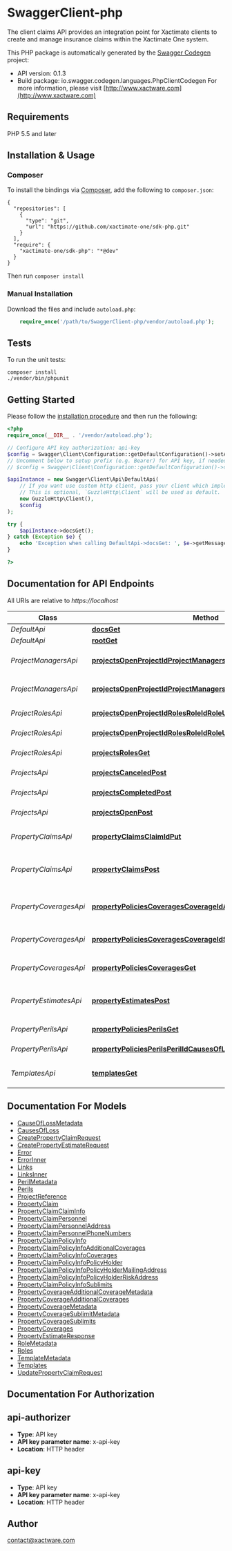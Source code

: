 # SwaggerClient-php
The client claims API provides an integration point for Xactimate clients to create and manage insurance claims within the Xactimate One system.

This PHP package is automatically generated by the [Swagger Codegen](https://github.com/swagger-api/swagger-codegen) project:

- API version: 0.1.3
- Build package: io.swagger.codegen.languages.PhpClientCodegen
For more information, please visit [http://www.xactware.com](http://www.xactware.com)

## Requirements

PHP 5.5 and later

## Installation & Usage
### Composer

To install the bindings via [Composer](http://getcomposer.org/), add the following to `composer.json`:

```
{
  "repositories": [
    {
      "type": "git",
      "url": "https://github.com/xactimate-one/sdk-php.git"
    }
  ],
  "require": {
    "xactimate-one/sdk-php": "*@dev"
  }
}
```

Then run `composer install`

### Manual Installation

Download the files and include `autoload.php`:

```php
    require_once('/path/to/SwaggerClient-php/vendor/autoload.php');
```

## Tests

To run the unit tests:

```
composer install
./vendor/bin/phpunit
```

## Getting Started

Please follow the [installation procedure](#installation--usage) and then run the following:

```php
<?php
require_once(__DIR__ . '/vendor/autoload.php');

// Configure API key authorization: api-key
$config = Swagger\Client\Configuration::getDefaultConfiguration()->setApiKey('x-api-key', 'YOUR_API_KEY');
// Uncomment below to setup prefix (e.g. Bearer) for API key, if needed
// $config = Swagger\Client\Configuration::getDefaultConfiguration()->setApiKeyPrefix('x-api-key', 'Bearer');

$apiInstance = new Swagger\Client\Api\DefaultApi(
    // If you want use custom http client, pass your client which implements `GuzzleHttp\ClientInterface`.
    // This is optional, `GuzzleHttp\Client` will be used as default.
    new GuzzleHttp\Client(),
    $config
);

try {
    $apiInstance->docsGet();
} catch (Exception $e) {
    echo 'Exception when calling DefaultApi->docsGet: ', $e->getMessage(), PHP_EOL;
}

?>
```

## Documentation for API Endpoints

All URIs are relative to *https://localhost*

Class | Method | HTTP request | Description
------------ | ------------- | ------------- | -------------
*DefaultApi* | [**docsGet**](docs/Api/DefaultApi.md#docsget) | **GET** /docs | 
*DefaultApi* | [**rootGet**](docs/Api/DefaultApi.md#rootget) | **GET** / | 
*ProjectManagersApi* | [**projectsOpenProjectIdProjectManagersProjectManagerEmailDelete**](docs/Api/ProjectManagersApi.md#projectsopenprojectidprojectmanagersprojectmanageremaildelete) | **DELETE** /projects/open/{project-id}/project-managers/{project-manager-email} | Remove a project manager
*ProjectManagersApi* | [**projectsOpenProjectIdProjectManagersProjectManagerEmailPut**](docs/Api/ProjectManagersApi.md#projectsopenprojectidprojectmanagersprojectmanageremailput) | **PUT** /projects/open/{project-id}/project-managers/{project-manager-email} | Assign a project manager
*ProjectRolesApi* | [**projectsOpenProjectIdRolesRoleIdRoleUserEmailDelete**](docs/Api/ProjectRolesApi.md#projectsopenprojectidrolesroleidroleuseremaildelete) | **DELETE** /projects/open/{project-id}/roles/{role-id}/{role-user-email} | Remove a project role
*ProjectRolesApi* | [**projectsOpenProjectIdRolesRoleIdRoleUserEmailPut**](docs/Api/ProjectRolesApi.md#projectsopenprojectidrolesroleidroleuseremailput) | **PUT** /projects/open/{project-id}/roles/{role-id}/{role-user-email} | Assign a project role
*ProjectRolesApi* | [**projectsRolesGet**](docs/Api/ProjectRolesApi.md#projectsrolesget) | **GET** /projects/roles | Project roles
*ProjectsApi* | [**projectsCanceledPost**](docs/Api/ProjectsApi.md#projectscanceledpost) | **POST** /projects/canceled | Canceled projects
*ProjectsApi* | [**projectsCompletedPost**](docs/Api/ProjectsApi.md#projectscompletedpost) | **POST** /projects/completed | Completed projects
*ProjectsApi* | [**projectsOpenPost**](docs/Api/ProjectsApi.md#projectsopenpost) | **POST** /projects/open | Open projects
*PropertyClaimsApi* | [**propertyClaimsClaimIdPut**](docs/Api/PropertyClaimsApi.md#propertyclaimsclaimidput) | **PUT** /property/claims/{claim-id} | Update a property claim
*PropertyClaimsApi* | [**propertyClaimsPost**](docs/Api/PropertyClaimsApi.md#propertyclaimspost) | **POST** /property/claims | Create a new property claim
*PropertyCoveragesApi* | [**propertyPoliciesCoveragesCoverageIdAdditionalCoveragesGet**](docs/Api/PropertyCoveragesApi.md#propertypoliciescoveragescoverageidadditionalcoveragesget) | **GET** /property/policies/coverages/{coverage-id}/additional-coverages | Property policy additional coverages
*PropertyCoveragesApi* | [**propertyPoliciesCoveragesCoverageIdSublimitsGet**](docs/Api/PropertyCoveragesApi.md#propertypoliciescoveragescoverageidsublimitsget) | **GET** /property/policies/coverages/{coverage-id}/sublimits | Property policy sublimits
*PropertyCoveragesApi* | [**propertyPoliciesCoveragesGet**](docs/Api/PropertyCoveragesApi.md#propertypoliciescoveragesget) | **GET** /property/policies/coverages | Property policy coverages
*PropertyEstimatesApi* | [**propertyEstimatesPost**](docs/Api/PropertyEstimatesApi.md#propertyestimatespost) | **POST** /property/estimates | Create a new property estimate
*PropertyPerilsApi* | [**propertyPoliciesPerilsGet**](docs/Api/PropertyPerilsApi.md#propertypoliciesperilsget) | **GET** /property/policies/perils | Types of loss
*PropertyPerilsApi* | [**propertyPoliciesPerilsPerilIdCausesOfLossGet**](docs/Api/PropertyPerilsApi.md#propertypoliciesperilsperilidcausesoflossget) | **GET** /property/policies/perils/{peril-id}/causes-of-loss | Cause of loss
*TemplatesApi* | [**templatesGet**](docs/Api/TemplatesApi.md#templatesget) | **GET** /templates | Get available templates


## Documentation For Models

 - [CauseOfLossMetadata](docs/Model/CauseOfLossMetadata.md)
 - [CausesOfLoss](docs/Model/CausesOfLoss.md)
 - [CreatePropertyClaimRequest](docs/Model/CreatePropertyClaimRequest.md)
 - [CreatePropertyEstimateRequest](docs/Model/CreatePropertyEstimateRequest.md)
 - [Error](docs/Model/Error.md)
 - [ErrorInner](docs/Model/ErrorInner.md)
 - [Links](docs/Model/Links.md)
 - [LinksInner](docs/Model/LinksInner.md)
 - [PerilMetadata](docs/Model/PerilMetadata.md)
 - [Perils](docs/Model/Perils.md)
 - [ProjectReference](docs/Model/ProjectReference.md)
 - [PropertyClaim](docs/Model/PropertyClaim.md)
 - [PropertyClaimClaimInfo](docs/Model/PropertyClaimClaimInfo.md)
 - [PropertyClaimPersonnel](docs/Model/PropertyClaimPersonnel.md)
 - [PropertyClaimPersonnelAddress](docs/Model/PropertyClaimPersonnelAddress.md)
 - [PropertyClaimPersonnelPhoneNumbers](docs/Model/PropertyClaimPersonnelPhoneNumbers.md)
 - [PropertyClaimPolicyInfo](docs/Model/PropertyClaimPolicyInfo.md)
 - [PropertyClaimPolicyInfoAdditionalCoverages](docs/Model/PropertyClaimPolicyInfoAdditionalCoverages.md)
 - [PropertyClaimPolicyInfoCoverages](docs/Model/PropertyClaimPolicyInfoCoverages.md)
 - [PropertyClaimPolicyInfoPolicyHolder](docs/Model/PropertyClaimPolicyInfoPolicyHolder.md)
 - [PropertyClaimPolicyInfoPolicyHolderMailingAddress](docs/Model/PropertyClaimPolicyInfoPolicyHolderMailingAddress.md)
 - [PropertyClaimPolicyInfoPolicyHolderRiskAddress](docs/Model/PropertyClaimPolicyInfoPolicyHolderRiskAddress.md)
 - [PropertyClaimPolicyInfoSublimits](docs/Model/PropertyClaimPolicyInfoSublimits.md)
 - [PropertyCoverageAdditionalCoverageMetadata](docs/Model/PropertyCoverageAdditionalCoverageMetadata.md)
 - [PropertyCoverageAdditionalCoverages](docs/Model/PropertyCoverageAdditionalCoverages.md)
 - [PropertyCoverageMetadata](docs/Model/PropertyCoverageMetadata.md)
 - [PropertyCoverageSublimitMetadata](docs/Model/PropertyCoverageSublimitMetadata.md)
 - [PropertyCoverageSublimits](docs/Model/PropertyCoverageSublimits.md)
 - [PropertyCoverages](docs/Model/PropertyCoverages.md)
 - [PropertyEstimateResponse](docs/Model/PropertyEstimateResponse.md)
 - [RoleMetadata](docs/Model/RoleMetadata.md)
 - [Roles](docs/Model/Roles.md)
 - [TemplateMetadata](docs/Model/TemplateMetadata.md)
 - [Templates](docs/Model/Templates.md)
 - [UpdatePropertyClaimRequest](docs/Model/UpdatePropertyClaimRequest.md)


## Documentation For Authorization


## api-authorizer

- **Type**: API key
- **API key parameter name**: x-api-key
- **Location**: HTTP header

## api-key

- **Type**: API key
- **API key parameter name**: x-api-key
- **Location**: HTTP header


## Author

contact@xactware.com


